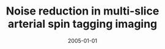 ---
title: "Noise reduction in multi-slice arterial spin tagging imaging"
date: 2005-01-01
authors_string: K. Lawrence, J. Frank, Peter Bandettini, F. Ye
authors:
   - K. Lawrence
   - J. Frank
   - Peter Bandettini
   - F. Ye
author_ids:
   - peter_bandettini
journal: 'Magnetic Resonance in Medicine'
volume: 53
issue: 
pages: 735-738
book_title: ''
publisher: ''
abstract: ""
project_id: 
paper_url: 
doi: 
data_loc: ''
code_loc: ''
file: '/assets/publications//assets/publications/'
file_name: '/assets/publications/'
type: journal_article
pub_str: ' (2005) Magnetic Resonance in Medicine 53: 735-738'
layout: publication 
---